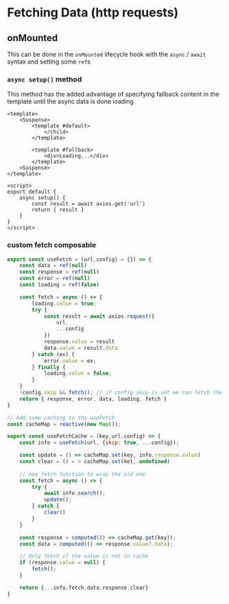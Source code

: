 # Fetching Data (http requests)

## onMounted

This can be done in the `onMounted` lifecycle hook with the `async` / `await` syntax and setting some `ref`s

### `async setup()` method

This method has the added advantage of specifying fallback content in the template until the async data is done loading

```vue
<template>
    <Suspense>
        <template #default>
            </child>
        </template>

        <template #fallback>
            <div>Loading...</div>
        </template>
    <Suspense>
</template>

<script>
export default {
    async setup() {
        const result = await axios.get('url')
        return { result }
    }
}
</script>
```

### custom fetch composable

```js
export const useFetch = (url,config) = {}) => {
    const data = ref(null)
    const response = ref(null)
    const error = ref(null)
    const loading = ref(false)

    const fetch = async () => {
        loading.value = true;
        try {
            const result = await axios.request({
                url,
                ...config
            })
            response.value = result
            data.value = result.data
        } catch (ex) {
            error.value = ex;
        } finally {
            loading.value = false;
        }
    }
    !config.skip && fetch(); // if config skip is set we can fetch the data manually
    return { response, error, data, loading, fetch }
}

// Add some caching to the useFetch
const cacheMap = reactive(new Map());

export const useFetchCache = (key,url,config) => {
    const info = useFetch(url, {skip: true, ...config});

    const update = () => cacheMap.set(key, info.response.value)
    const clear = () = > cacheMap.set(ket, undefined)
    
    // new fetch function to wrap the old one
    const fetch = async () => {
        try {
            await info.search();
            update();
        } catch {
            clear()
        }
    }

    const response = computed(() => cacheMap.get(key));
    const data = computed(() => response.value?.data);

    // Only fetch if the value is not in cache
    if (response.value = null) {
        fetch();
    }

    return {...info,fetch,data,response,clear}
}
```
